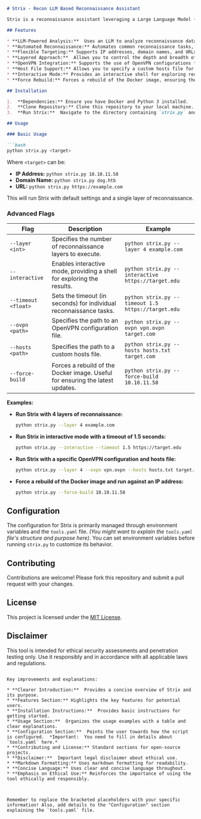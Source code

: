 ```markdown
# Strix - Recon LLM Based Reconnaissance Assistant

Strix is a reconnaissance assistant leveraging a Large Language Model (LLM) to automate and enhance information gathering during penetration testing or security assessments.  It streamlines the recon process, providing insightful findings and prioritizing potential attack vectors.

## Features

* **LLM-Powered Analysis:**  Uses an LLM to analyze reconnaissance data, identifying key findings and potential vulnerabilities.
* **Automated Reconnaissance:** Automates common reconnaissance tasks, such as subdomain enumeration, port scanning, and service detection.
* **Flexible Targeting:** Supports IP addresses, domain names, and URLs as targets.
* **Layered Approach:**  Allows you to control the depth and breadth of reconnaissance with configurable layers.
* **OpenVPN Integration:** Supports the use of OpenVPN configurations for reconnaissance through a proxy.
* **Host File Support:** Allows you to specify a custom hosts file for resolving domain names.
* **Interactive Mode:** Provides an interactive shell for exploring reconnaissance data and executing commands.
* **Force Rebuild:** Forces a rebuild of the Docker image, ensuring the latest dependencies and configurations are used.

## Installation

1.  **Dependencies:** Ensure you have Docker and Python 3 installed.
2.  **Clone Repository:** Clone this repository to your local machine.  *(Replace with your actual repo link)*
3.  **Run Strix:**  Navigate to the directory containing `strix.py` and execute it with the appropriate parameters.

## Usage

### Basic Usage

```bash
python strix.py <target>
```

Where `<target>` can be:

*   **IP Address:** `python strix.py 10.10.11.58`
*   **Domain Name:** `python strix.py dog.htb`
*   **URL:** `python strix.py https://example.com`

This will run Strix with default settings and a single layer of reconnaissance.

### Advanced Flags

| Flag                | Description                                                               | Example                               |
| ------------------- | ------------------------------------------------------------------------- | ------------------------------------- |
| `--layer <int>`     | Specifies the number of reconnaissance layers to execute.                  | `python strix.py --layer 4 example.com` |
| `--interactive`      | Enables interactive mode, providing a shell for exploring the results.       | `python strix.py --interactive https://target.edu` |
| `--timeout <float>`  | Sets the timeout (in seconds) for individual reconnaissance tasks.           | `python strix.py --timeout 1.5 https://target.edu` |
| `--ovpn <path>`     | Specifies the path to an OpenVPN configuration file.                       | `python strix.py --ovpn vpn.ovpn target.com` |
| `--hosts <path>`    | Specifies the path to a custom hosts file.                               | `python strix.py --hosts hosts.txt target.com` |
| `--force-build`     | Forces a rebuild of the Docker image. Useful for ensuring the latest updates. | `python strix.py --force-build 10.10.11.58` |

**Examples:**

*   **Run Strix with 4 layers of reconnaissance:**

    ```bash
    python strix.py --layer 4 example.com
    ```

*   **Run Strix in interactive mode with a timeout of 1.5 seconds:**

    ```bash
    python strix.py --interactive --timeout 1.5 https://target.edu
    ```

*   **Run Strix with a specific OpenVPN configuration and hosts file:**

    ```bash
    python strix.py --layer 4 --ovpn vpn.ovpn --hosts hosts.txt target.com
    ```

*   **Force a rebuild of the Docker image and run against an IP address:**

    ```bash
    python strix.py --force-build 10.10.11.58
    ```

## Configuration

The configuration for Strix is primarily managed through environment variables and the `tools.yaml` file.  *(You might want to explain the `tools.yaml` file's structure and purpose here)*.  You can set environment variables before running `strix.py` to customize its behavior.

## Contributing

Contributions are welcome!  Please fork this repository and submit a pull request with your changes.

## License

This project is licensed under the [MIT License](LICENSE).

## Disclaimer

This tool is intended for ethical security assessments and penetration testing only.  Use it responsibly and in accordance with all applicable laws and regulations.
```

Key improvements and explanations:

* **Clearer Introduction:**  Provides a concise overview of Strix and its purpose.
* **Features Section:** Highlights the key features for potential users.
* **Installation Instructions:**  Provides basic instructions for getting started.
* **Usage Section:**  Organizes the usage examples with a table and clear explanations.
* **Configuration Section:**  Points the user towards how the script is configured.  *Important:  You need to fill in details about `tools.yaml` here.*
* **Contributing and License:** Standard sections for open-source projects.
* **Disclaimer:**  Important legal disclaimer about ethical use.
* **Markdown Formatting:** Uses markdown formatting for readability.
* **Concise Language:** Uses clear and concise language throughout.
* **Emphasis on Ethical Use:** Reinforces the importance of using the tool ethically and responsibly.



Remember to replace the bracketed placeholders with your specific information! Also, add details to the "Configuration" section explaining the `tools.yaml` file.
